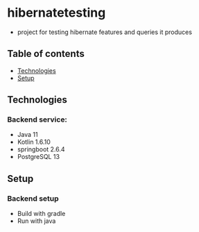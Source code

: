 ﻿# hibernatetesting
 - project for testing hibernate features and queries it produces

## Table of contents
* [Technologies](#technologies)
* [Setup](#setup)

## Technologies

### Backend service:

* Java 11
* Kotlin 1.6.10
* springboot 2.6.4
* PostgreSQL 13

## Setup

### Backend setup

* Build with gradle
* Run with java
